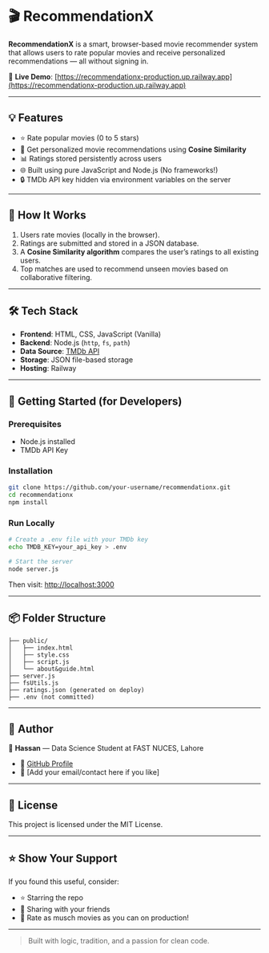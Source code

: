 # 🎬 RecommendationX

**RecommendationX** is a smart, browser-based movie recommender system that allows users to rate popular movies and receive personalized recommendations — all without signing in.

🔗 **Live Demo**: [https://recommendationx-production.up.railway.app](https://recommendationx-production.up.railway.app)

---

## 💡 Features

- ⭐ Rate popular movies (0 to 5 stars)
- 🤖 Get personalized movie recommendations using **Cosine Similarity**
- 📊 Ratings stored persistently across users
- 🌐 Built using pure JavaScript and Node.js (No frameworks!)
- 🔒 TMDb API key hidden via environment variables on the server

---

## 🧠 How It Works

1. Users rate movies (locally in the browser).
2. Ratings are submitted and stored in a JSON database.
3. A **Cosine Similarity algorithm** compares the user’s ratings to all existing users.
4. Top matches are used to recommend unseen movies based on collaborative filtering.

---

## 🛠️ Tech Stack

- **Frontend**: HTML, CSS, JavaScript (Vanilla)
- **Backend**: Node.js (`http`, `fs`, `path`)
- **Data Source**: [TMDb API](https://www.themoviedb.org/documentation/api)
- **Storage**: JSON file-based storage
- **Hosting**: Railway

---

## 🚀 Getting Started (for Developers)

### Prerequisites

- Node.js installed
- TMDb API Key

### Installation

```bash
git clone https://github.com/your-username/recommendationx.git
cd recommendationx
npm install
```

### Run Locally

```bash
# Create a .env file with your TMDb key
echo TMDB_KEY=your_api_key > .env

# Start the server
node server.js
```

Then visit: [http://localhost:3000](http://localhost:3000)

---

## 📦 Folder Structure

```
├── public/
│   ├── index.html
│   ├── style.css
│   ├── script.js
│   └── about&guide.html
├── server.js
├── fsUtils.js
├── ratings.json (generated on deploy)
├── .env (not committed)
```

---

## 🙋 Author

👤 **Hassan** — Data Science Student at FAST NUCES, Lahore

- 🔗 [GitHub Profile](https://github.com/HassanNawaz14)
- 📧 [Add your email/contact here if you like]

---

## 📄 License

This project is licensed under the MIT License.

---

## ⭐ Show Your Support

If you found this useful, consider:

- ⭐ Starring the repo
- 🔁 Sharing with your friends
- 🧠 Rate as musch movies as you can on production!

---

> Built with logic, tradition, and a passion for clean code.
